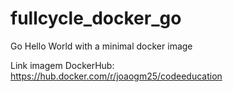 # fullcycle_docker_go
Go Hello World with a minimal docker image

Link imagem DockerHub: https://hub.docker.com/r/joaogm25/codeeducation
